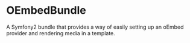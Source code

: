 OEmbedBundle
============

A Symfony2 bundle that provides a way of easily setting up an oEmbed provider and rendering media in a template.
